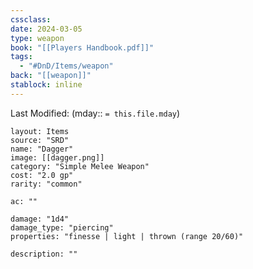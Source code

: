 ```yaml
---
cssclass: 
date: 2024-03-05
type: weapon
book: "[[Players Handbook.pdf]]"
tags:
  - "#DnD/Items/weapon"
back: "[[weapon]]"
stablock: inline
---
```

Last Modified: (mday:: `= this.file.mday`)


```statblock
layout: Items
source: "SRD"
name: "Dagger"
image: [[dagger.png]]
category: "Simple Melee Weapon"
cost: "2.0 gp"
rarity: "common"

ac: ""

damage: "1d4"
damage_type: "piercing"
properties: "finesse | light | thrown (range 20/60)"

description: ""
```
